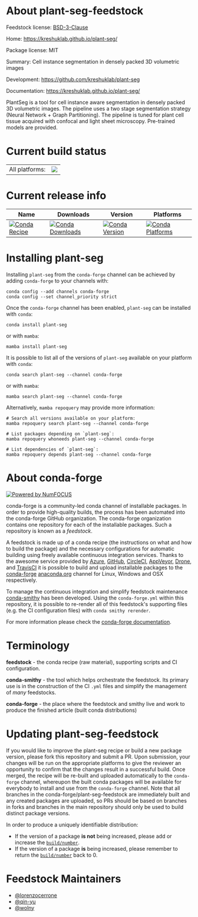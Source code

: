 About plant-seg-feedstock
=========================

Feedstock license: [BSD-3-Clause](https://github.com/conda-forge/plant-seg-feedstock/blob/main/LICENSE.txt)

Home: https://kreshuklab.github.io/plant-seg/

Package license: MIT

Summary: Cell instance segmentation in densely packed 3D volumetric images

Development: https://github.com/kreshuklab/plant-seg

Documentation: https://kreshuklab.github.io/plant-seg/

PlantSeg is a tool for cell instance aware segmentation in densely packed 3D volumetric images.
The pipeline uses a two stage segmentation strategy (Neural Network + Graph Partitioning).
The pipeline is tuned for plant cell tissue acquired with confocal and light sheet microscopy.
Pre-trained models are provided.


Current build status
====================


<table><tr><td>All platforms:</td>
    <td>
      <a href="https://dev.azure.com/conda-forge/feedstock-builds/_build/latest?definitionId=20980&branchName=main">
        <img src="https://dev.azure.com/conda-forge/feedstock-builds/_apis/build/status/plant-seg-feedstock?branchName=main">
      </a>
    </td>
  </tr>
</table>

Current release info
====================

| Name | Downloads | Version | Platforms |
| --- | --- | --- | --- |
| [![Conda Recipe](https://img.shields.io/badge/recipe-plant--seg-green.svg)](https://anaconda.org/conda-forge/plant-seg) | [![Conda Downloads](https://img.shields.io/conda/dn/conda-forge/plant-seg.svg)](https://anaconda.org/conda-forge/plant-seg) | [![Conda Version](https://img.shields.io/conda/vn/conda-forge/plant-seg.svg)](https://anaconda.org/conda-forge/plant-seg) | [![Conda Platforms](https://img.shields.io/conda/pn/conda-forge/plant-seg.svg)](https://anaconda.org/conda-forge/plant-seg) |

Installing plant-seg
====================

Installing `plant-seg` from the `conda-forge` channel can be achieved by adding `conda-forge` to your channels with:

```
conda config --add channels conda-forge
conda config --set channel_priority strict
```

Once the `conda-forge` channel has been enabled, `plant-seg` can be installed with `conda`:

```
conda install plant-seg
```

or with `mamba`:

```
mamba install plant-seg
```

It is possible to list all of the versions of `plant-seg` available on your platform with `conda`:

```
conda search plant-seg --channel conda-forge
```

or with `mamba`:

```
mamba search plant-seg --channel conda-forge
```

Alternatively, `mamba repoquery` may provide more information:

```
# Search all versions available on your platform:
mamba repoquery search plant-seg --channel conda-forge

# List packages depending on `plant-seg`:
mamba repoquery whoneeds plant-seg --channel conda-forge

# List dependencies of `plant-seg`:
mamba repoquery depends plant-seg --channel conda-forge
```


About conda-forge
=================

[![Powered by
NumFOCUS](https://img.shields.io/badge/powered%20by-NumFOCUS-orange.svg?style=flat&colorA=E1523D&colorB=007D8A)](https://numfocus.org)

conda-forge is a community-led conda channel of installable packages.
In order to provide high-quality builds, the process has been automated into the
conda-forge GitHub organization. The conda-forge organization contains one repository
for each of the installable packages. Such a repository is known as a *feedstock*.

A feedstock is made up of a conda recipe (the instructions on what and how to build
the package) and the necessary configurations for automatic building using freely
available continuous integration services. Thanks to the awesome service provided by
[Azure](https://azure.microsoft.com/en-us/services/devops/), [GitHub](https://github.com/),
[CircleCI](https://circleci.com/), [AppVeyor](https://www.appveyor.com/),
[Drone](https://cloud.drone.io/welcome), and [TravisCI](https://travis-ci.com/)
it is possible to build and upload installable packages to the
[conda-forge](https://anaconda.org/conda-forge) [anaconda.org](https://anaconda.org/)
channel for Linux, Windows and OSX respectively.

To manage the continuous integration and simplify feedstock maintenance
[conda-smithy](https://github.com/conda-forge/conda-smithy) has been developed.
Using the ``conda-forge.yml`` within this repository, it is possible to re-render all of
this feedstock's supporting files (e.g. the CI configuration files) with ``conda smithy rerender``.

For more information please check the [conda-forge documentation](https://conda-forge.org/docs/).

Terminology
===========

**feedstock** - the conda recipe (raw material), supporting scripts and CI configuration.

**conda-smithy** - the tool which helps orchestrate the feedstock.
                   Its primary use is in the construction of the CI ``.yml`` files
                   and simplify the management of *many* feedstocks.

**conda-forge** - the place where the feedstock and smithy live and work to
                  produce the finished article (built conda distributions)


Updating plant-seg-feedstock
============================

If you would like to improve the plant-seg recipe or build a new
package version, please fork this repository and submit a PR. Upon submission,
your changes will be run on the appropriate platforms to give the reviewer an
opportunity to confirm that the changes result in a successful build. Once
merged, the recipe will be re-built and uploaded automatically to the
`conda-forge` channel, whereupon the built conda packages will be available for
everybody to install and use from the `conda-forge` channel.
Note that all branches in the conda-forge/plant-seg-feedstock are
immediately built and any created packages are uploaded, so PRs should be based
on branches in forks and branches in the main repository should only be used to
build distinct package versions.

In order to produce a uniquely identifiable distribution:
 * If the version of a package **is not** being increased, please add or increase
   the [``build/number``](https://docs.conda.io/projects/conda-build/en/latest/resources/define-metadata.html#build-number-and-string).
 * If the version of a package **is** being increased, please remember to return
   the [``build/number``](https://docs.conda.io/projects/conda-build/en/latest/resources/define-metadata.html#build-number-and-string)
   back to 0.

Feedstock Maintainers
=====================

* [@lorenzocerrone](https://github.com/lorenzocerrone/)
* [@qin-yu](https://github.com/qin-yu/)
* [@wolny](https://github.com/wolny/)

